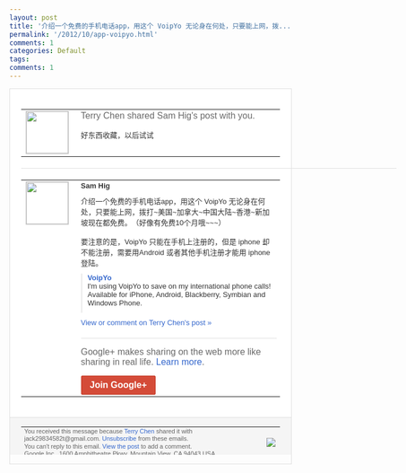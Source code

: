 ```yaml
---
layout: post
title: '介绍一个免费的手机电话app，用这个 VoipYo 无论身在何处，只要能上网，拨...'
permalink: '/2012/10/app-voipyo.html'
comments: 1
categories: Default
tags: 
comments: 1
---
```

<div style="border:solid 1px #dfdfdf;color:#686868;font:13px Arial"><div style="background-color:#fff;padding:20px;"><table cellpadding="0" cellspacing="0"><tr><td style="padding-right:15px;vertical-align:top"><a href="https://plus.google.com/_/notifications/emlink?emrecipient=110200756825219614165&amp;emid=CMDs3v-t_rICFYwc3godc0sAAA&amp;path=%2F108643996575278738906&amp;dt=1350143906930&amp;uob=8"><img height="75" src="https://lh3.googleusercontent.com/-KKRGTyJ5Bl0/AAAAAAAAAAI/AAAAAAAAEEY/jllxqER5dCk/s75-c-k-a/photo.jpg" style="border:solid 1px #cccccc;" width="75"/></a></td><td style="width:578px;color:#333;font:13px Arial;vertical-align:top"><div style="color:#686868;font:16px Arial;padding-bottom:15px">Terry Chen shared Sam Hig's post with you.</div><div style="padding-bottom:10px">好东西收藏，以后试试</div></td></tr></table><div style="margin:20px 0;border-bottom:solid 1px #dfdfdf;width:670px"></div><table cellpadding="0" cellspacing="0"><tr><td style="padding-right:15px;vertical-align:top"><a href="https://plus.google.com/_/notifications/emlink?emrecipient=110200756825219614165&amp;emid=CMDs3v-t_rICFYwc3godc0sAAA&amp;path=%2F112931547170152553706&amp;dt=1350143906930&amp;uob=8"><img height="75" src="https://lh4.googleusercontent.com/-bJVB90Uwe04/AAAAAAAAAAI/AAAAAAAB320/4HYK0Yp-964/s75-c-k-a/photo.jpg" style="border:solid 1px #cccccc;" width="75"/></a></td><td style="width:578px;color:#333;font:13px Arial;vertical-align:top"><div style="font-weight:bold;padding-bottom:10px">Sam Hig</div><div style="padding-bottom:10px">介绍一个免费的手机电话app，用这个 VoipYo 无论身在何处，只要能上网，拨打~美国~加<wbr/>拿大~中国大陆~香港~新加坡现在都免费。<wbr/>（好像有免费10个月哦~~~）<br/><br/>要注意的是<wbr/>，VoipYo 只能在手机上注册的，但是 iphone 却不能注册，需要用Android 或者其他手机注册才能用 iphone 登陆。</div><div style="margin-bottom:10px;padding-left:10px; border-left:2px solid #EAEAEA"><span style="margin-right:5px"><a href="http://www.voipyo.com/" style="color:#3366CC;text-decoration:none"><span style="font-weight:bold">VoipYo</span></a><div style="padding-bottom:10px">I'm using VoipYo to save on my international phone calls! Available for iPhone, Android, Blackberry, Symbian and Windows Phone.</div></span></div><a href="https://plus.google.com/_/notifications/emlink?emrecipient=110200756825219614165&amp;emid=CMDs3v-t_rICFYwc3godc0sAAA&amp;path=%2F108643996575278738906%2Fposts%2FHRwNDvbEDjG%3Fgpinv%3DAMIXal_pqWrb8f3fx0rBn2LOm1Umr4pVFvP_ZyS8Gde_1ms20xH0EgwF7_JK8OImxMsRwDoVQbapdNyV5jmXo0iUsFp02zYyXcX8LgXO6Mu_Yn7s1tzA7ic&amp;dt=1350143906930&amp;uob=8" style="color:#3366CC;text-decoration:none">View or comment on Terry Chen's post »</a><div style="margin-top:20px;border-top:solid 1px #dfdfdf"><div style="padding:15px 0;color:#686868;font:16px Arial">Google+ makes sharing on the web more like sharing in real life. <a href="http://www.google.com/+/learnmore/" style="color:#3366CC;text-decoration:none">Learn more</a>.</div><a href="https://plus.google.com/_/notifications/emlink?emrecipient=110200756825219614165&amp;emid=CMDs3v-t_rICFYwc3godc0sAAA&amp;path=%2F%3Fgpinv%3DAMIXal_pqWrb8f3fx0rBn2LOm1Umr4pVFvP_ZyS8Gde_1ms20xH0EgwF7_JK8OImxMsRwDoVQbapdNyV5jmXo0iUsFp02zYyXcX8LgXO6Mu_Yn7s1tzA7ic&amp;dt=1350143906930&amp;uob=8" style="display:inline-block;padding:7px 15px;background-color:#d44b38; color:#fff;font-size:16px; font-weight:bold;border-radius:2px;-webkit-border-radius:2px; -moz-border-radius:2px;border:solid 1px #c43b28; white-space:nowrap;text-decoration:none">Join Google+</a></div></td></tr></table></div><div style="border-top:solid 1px #dfdfdf;padding:0 20px; background-color:#f5f5f5"><table cellpadding="0" cellspacing="0" style="height:50px"><tbody><tr><td style="vertical-align:middle;width:100%; color:#636363;font:11px Arial; line-height:120%">You received this message because <a href="https://plus.google.com/_/notifications/emlink?emrecipient=110200756825219614165&amp;emid=CMDs3v-t_rICFYwc3godc0sAAA&amp;path=%2F108643996575278738906%3Fgpinv%3DAMIXal_pqWrb8f3fx0rBn2LOm1Umr4pVFvP_ZyS8Gde_1ms20xH0EgwF7_JK8OImxMsRwDoVQbapdNyV5jmXo0iUsFp02zYyXcX8LgXO6Mu_Yn7s1tzA7ic&amp;dt=1350143906930&amp;uob=8" style="color:#3366CC;text-decoration:none">Terry Chen</a> shared it with jack29834582t@gmail.com. <a href="https://plus.google.com/_/notifications/emlink?emrecipient=110200756825219614165&amp;emid=CMDs3v-t_rICFYwc3godc0sAAA&amp;path=%2F_%2Fnonplus%2Femailsettings%3Fgpinv%3DAMIXal_pqWrb8f3fx0rBn2LOm1Umr4pVFvP_ZyS8Gde_1ms20xH0EgwF7_JK8OImxMsRwDoVQbapdNyV5jmXo0iUsFp02zYyXcX8LgXO6Mu_Yn7s1tzA7ic%26est%3DADH5u8Xdr0Et1oOBrduckBX6gJQSt-RY4M3ee2FeUthPMFAOoWEyxZfEjWzUPB0E4oazeNvLAT4LqgGeqKxNiA0UMi6tm4v8O6QhtISpdYOiY3J-HIy91MLoWyzuEIBWTmFpu-PhBMZYVpvpuWgrBqtNFsFMrGFC4A&amp;dt=1350143906930&amp;uob=8" style="color:#3366CC;text-decoration:none">Unsubscribe</a> from these emails.<br/>You can't reply to this email. <a href="https://plus.google.com/_/notifications/emlink?emrecipient=110200756825219614165&amp;emid=CMDs3v-t_rICFYwc3godc0sAAA&amp;path=%2F108643996575278738906%2Fposts%2FHRwNDvbEDjG%3Fgpinv%3DAMIXal_pqWrb8f3fx0rBn2LOm1Umr4pVFvP_ZyS8Gde_1ms20xH0EgwF7_JK8OImxMsRwDoVQbapdNyV5jmXo0iUsFp02zYyXcX8LgXO6Mu_Yn7s1tzA7ic&amp;dt=1350143906930&amp;uob=8" style="color:#3366CC;text-decoration:none">View the post</a> to add a comment.<br/>Google Inc., 1600 Amphitheatre Pkwy, Mountain View, CA 94043 USA<br/></td><td><img src="https://ssl.gstatic.com/s2/oz/images/notifications/logo/google-plus-6617a72bb36cc548861652780c9e6ff1.png"/></td></tr></tbody></table></div></div>